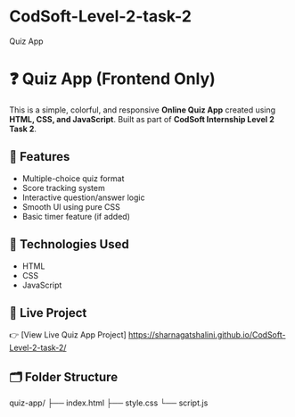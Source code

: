 # CodSoft-Level-2-task-2
Quiz App
# ❓ Quiz App (Frontend Only)

This is a simple, colorful, and responsive **Online Quiz App** created using **HTML, CSS, and JavaScript**. Built as part of **CodSoft Internship Level 2 Task 2**.

## 🎯 Features

- Multiple-choice quiz format
- Score tracking system
- Interactive question/answer logic
- Smooth UI using pure CSS
- Basic timer feature (if added)

## 🔧 Technologies Used

- HTML
- CSS
- JavaScript

## 🔗 Live Project

👉 [View Live Quiz App Project] https://sharnagatshalini.github.io/CodSoft-Level-2-task-2/

## 🗂️ Folder Structure

quiz-app/
├── index.html
├── style.css
└── script.js



